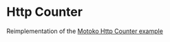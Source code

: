 # Http Counter

Reimplementation of the [Motoko Http Counter example](https://github.com/dfinity/examples/tree/master/motoko/http_counter)
